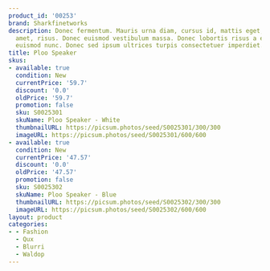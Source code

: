 ```yaml
---
product_id: '00253'
brand: Sharkfinetworks
description: Donec fermentum. Mauris urna diam, cursus id, mattis eget, tempus sit
  amet, risus. Donec euismod vestibulum massa. Donec lobortis risus a elit. Nam consectetuer
  euismod nunc. Donec sed ipsum ultrices turpis consectetuer imperdiet.
title: Ploo Speaker
skus:
- available: true
  condition: New
  currentPrice: '59.7'
  discount: '0.0'
  oldPrice: '59.7'
  promotion: false
  sku: S0025301
  skuName: Ploo Speaker - White
  thumbnailURL: https://picsum.photos/seed/S0025301/300/300
  imageURL: https://picsum.photos/seed/S0025301/600/600
- available: true
  condition: New
  currentPrice: '47.57'
  discount: '0.0'
  oldPrice: '47.57'
  promotion: false
  sku: S0025302
  skuName: Ploo Speaker - Blue
  thumbnailURL: https://picsum.photos/seed/S0025302/300/300
  imageURL: https://picsum.photos/seed/S0025302/600/600
layout: product
categories:
- - Fashion
  - Qux
  - Blurri
  - Waldop
---
```

